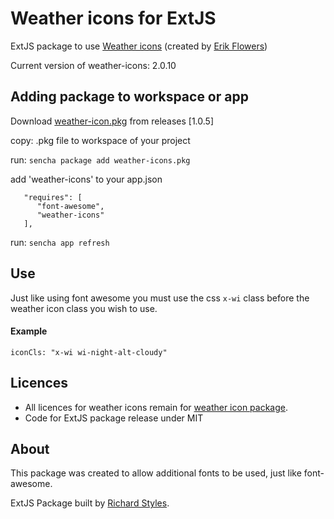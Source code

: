 # Weather icons for ExtJS

ExtJS package to use [Weather icons](https://erikflowers.github.io/weather-icons/) (created by [Erik Flowers](https://twitter.com/erik_flowers))

Current version of weather-icons: 2.0.10

## Adding package to workspace or app
Download [weather-icon.pkg](https://github.com/RichardStyles/weather-icons/releases/download/1.0.5/weather-icons.pkg) from releases [1.0.5]

copy: .pkg file to workspace of your project

run: ```sencha package add weather-icons.pkg```

add 'weather-icons' to your app.json

```
   "requires": [
      "font-awesome",
      "weather-icons"
   ],
```
run: ```sencha app refresh```

## Use

Just like using font awesome you must use the css ```x-wi``` class before the weather icon class you wish to use.

#### Example 

```
iconCls: "x-wi wi-night-alt-cloudy"
```

## Licences
* All licences for weather icons remain for [weather icon package](https://erikflowers.github.io/weather-icons/).  
* Code for ExtJS package release under MIT

## About
This package was created to allow additional fonts to be used, just like font-awesome.

ExtJS Package built by [Richard Styles](https://twitter.com/camerastyles).